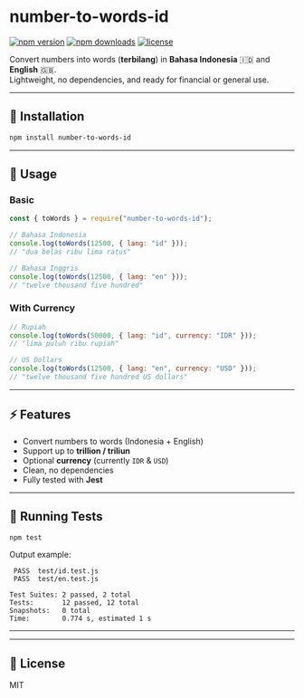 # number-to-words-id

[![npm version](https://img.shields.io/npm/v/number-to-words-id.svg?style=flat-square)](https://www.npmjs.com/package/number-to-words-id)
[![npm downloads](https://img.shields.io/npm/dm/number-to-words-id.svg?style=flat-square)](https://www.npmjs.com/package/number-to-words-id)
[![license](https://img.shields.io/npm/l/number-to-words-id.svg?style=flat-square)](./LICENSE)

Convert numbers into words (**terbilang**) in **Bahasa Indonesia** 🇮🇩 and **English** 🇬🇧.  
Lightweight, no dependencies, and ready for financial or general use.

---

## 🚀 Installation

```bash
npm install number-to-words-id
```

---

## 📖 Usage

### Basic

```js
const { toWords } = require("number-to-words-id");

// Bahasa Indonesia
console.log(toWords(12500, { lang: "id" }));
// "dua belas ribu lima ratus"

// Bahasa Inggris
console.log(toWords(12500, { lang: "en" }));
// "twelve thousand five hundred"
```

### With Currency

```js
// Rupiah
console.log(toWords(50000, { lang: "id", currency: "IDR" }));
// "lima puluh ribu rupiah"

// US Dollars
console.log(toWords(12500, { lang: "en", currency: "USD" }));
// "twelve thousand five hundred US dollars"
```

---

## ⚡ Features

- Convert numbers to words (Indonesia + English)
- Support up to **trillion / triliun**
- Optional **currency** (currently `IDR` & `USD`)
- Clean, no dependencies
- Fully tested with **Jest**

---

## 🧪 Running Tests

```bash
npm test
```

Output example:

```
 PASS  test/id.test.js
 PASS  test/en.test.js

Test Suites: 2 passed, 2 total
Tests:       12 passed, 12 total
Snapshots:   0 total
Time:        0.774 s, estimated 1 s
```

---

---

## 📜 License

MIT

